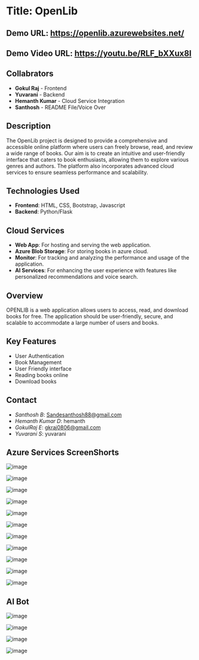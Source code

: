 # Title: OpenLib
## Demo URL: https://openlib.azurewebsites.net/
## Demo Video URL: https://youtu.be/RLF_bXXux8I


## Collabrators

- **Gokul Raj** - Frontend
- **Yuvarani** - Backend
- **Hemanth Kumar** - Cloud Service Integration
- **Santhosh** - README File/Voice Over


## Description

The OpenLib project is designed to provide a comprehensive and accessible online platform where users can freely browse, read, and review a wide range of books. Our aim is to create an intuitive and user-friendly interface that caters to book enthusiasts, allowing them to explore various genres and authors. The platform also incorporates advanced cloud services to ensure seamless performance and scalability.

## Technologies Used

- **Frontend**: HTML, CSS, Bootstrap, Javascript
- **Backend**: Python/Flask

## Cloud Services

- **Web App**: For hosting and serving the web application.
- **Azure Blob Storage**: For storing books in azure cloud.
- **Monitor**: For tracking and analyzing the performance and usage of the application.
- **AI Services**: For enhancing the user experience with features like personalized recommendations and voice search.

## Overview
OPENLIB is a web application allows users to access, read, and download books for free. The application should be user-friendly, secure, and scalable to accommodate a large number of users and books.
## Key Features
- User Authentication
- Book Management
- User Friendly interface
- Reading books online
- Download books

## Contact

- *Santhosh B*: Sandesanthosh88@gmail.com
- *Hemanth Kumar D*: hemanth
- *GokulRaj E*: gkraj0806@gmail.com
- *Yuvarani S*: yuvarani

## Azure Services ScreenShorts
![image](https://github.com/sande88/MagicBus/blob/master/Screenshot%202024-06-01%20081807.png)

![image](https://github.com/sande88/MagicBus/blob/master/Screenshot%202024-06-01%20081852.png)

![image](https://github.com/sande88/MagicBus/blob/master/Screenshot%202024-06-01%20081911.png)

![image](https://github.com/sande88/MagicBus/blob/master/Screenshot%202024-06-01%20081932.png)

![image](https://github.com/sande88/MagicBus/blob/master/Screenshot%202024-06-01%20082313.png)

![image](https://github.com/sande88/MagicBus/blob/master/Screenshot%202024-06-01%20082413.png)

![image](https://github.com/sande88/MagicBus/blob/master/Screenshot%202024-06-01%20082426.png)

![image](https://github.com/sande88/MagicBus/blob/master/Screenshot%202024-06-01%20082436.png)

![image](https://github.com/sande88/MagicBus/blob/master/Screenshot%202024-06-01%20082449.png)

![image](https://github.com/sande88/MagicBus/blob/master/Screenshot%202024-06-01%20082514.png)

![image](https://github.com/sande88/MagicBus/blob/master/Screenshot%202024-06-01%20082706.png)

## AI Bot

![image](https://github.com/sande88/MagicBus/blob/master/Screenshot%202024-06-01%20211006.png)

![image](https://github.com/sande88/MagicBus/blob/master/Screenshot%202024-06-01%20210417.png)

![image](https://github.com/sande88/MagicBus/blob/master/Screenshot%202024-06-01%20211048.png)

![image](https://github.com/sande88/MagicBus/blob/master/Screenshot%202024-06-01%20211102.png)

